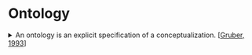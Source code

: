 # Ontology

<details>

<summary>An ontology is an explicit specification of a conceptualization. [<a href="https://doi.org/10.1006/knac.1993.1008">Gruber, 1993</a>]</summary>

Conceptualisation: abstract model (of a domain, with relevant concepts and relations) Explicit: the meaning of all concepts is defined.

In computer science context, the specification has to be **formal** i.e. machine readable.

It’s possible to view ontology as a directed graph with [classes](class.md) (concepts) as nodes, and the [properties](property.md) (roles) as edges. In such a view, a [taxonomy](taxonomy.md) is a specific case of the abovementioned graph, with edges only of the type : “IS-A” (subClassOF)

To add semantic expressevity, in addition to "IS-A" property, it is possible to add other properties to express relationships between classes from the taxonomy. For example: “WindTurbine HAS Blade” or “ Sensor MEASURES PhysicalQuantity.&#x20;

It is a way of showing the properties of a subject and how they are related. Metadata ontologies capture how data sets are connected.&#x20;

Therefore for the purpose of knowledge representation in the context of metadata: An ontology is a formal explicit description of concepts in a domain of discourse (classes (sometimes called concepts)), properties of each concept describing various features and attributes of the concept (slots, sometimes called roles or properties), and restrictions on slots (facets, sometimes called role restrictions). \[See [Ontology 101](https://protege.stanford.edu/publications/ontology\_development/ontology101.pdf)]

#### Types of Ontologies:&#x20;

* Based on Level of generality \[[Guarino,1998](https://csis.pace.edu/\~marchese/CS835/Lec9/guarino98formal.pdf)]:&#x20;
  * Top Level Ontology
  * &#x20;Domain Ontology
  * &#x20;Task Ontology
  * Application Ontology&#x20;

<!---->

* Based on Level of Semantic Expressivity \[[Lassila,2001](http://www.ida.liu.se/ext/epa/ej/etai/2001/018/01018-etaibody.pdf)]
  * Controlled Vocabulary (Terms)
  * Glossary (Data Dictionary)
  * Formal “IS-A” (Formal Taxonomy)
  * Description Logics
  * First Order Logics

Example: OWL Ontology Language is based on Description Logics, OWL Ontology consists of : Classes, Properties (Roles), Individuals (Instances of classes) OWL OntologyAssumptions: open world (absence of information is NOT valued as False), and No unique names (ex. WIndTurbineA can be same as WIndTurbineB, unless expressed explicitly)

</details>
